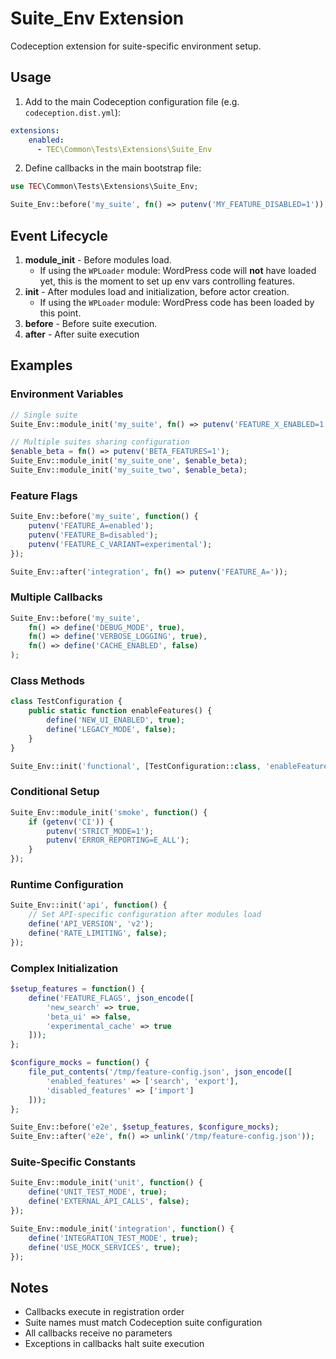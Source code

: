 # Suite_Env Extension

Codeception extension for suite-specific environment setup.

## Usage

1. Add to the main Codeception configuration file (e.g. `codeception.dist.yml`):

```yaml
extensions:
    enabled:
      - TEC\Common\Tests\Extensions\Suite_Env
```

2. Define callbacks in the main bootstrap file:

```php
use TEC\Common\Tests\Extensions\Suite_Env;

Suite_Env::before('my_suite', fn() => putenv('MY_FEATURE_DISABLED=1'));
```

## Event Lifecycle

1. **module_init** - Before modules load.
   * If using the `WPLoader` module: WordPress code will **not** have loaded yet, this is the moment to set up env vars controlling features.
2. **init** - After modules load and initialization, before actor creation.
	* If using the `WPLoader` module: WordPress code has been loaded by this point.
3. **before** - Before suite execution.
4. **after** - After suite execution

## Examples

### Environment Variables

```php
// Single suite
Suite_Env::module_init('my_suite', fn() => putenv('FEATURE_X_ENABLED=1'));

// Multiple suites sharing configuration
$enable_beta = fn() => putenv('BETA_FEATURES=1');
Suite_Env::module_init('my_suite_one', $enable_beta);
Suite_Env::module_init('my_suite_two', $enable_beta);
```

### Feature Flags

```php
Suite_Env::before('my_suite', function() {
    putenv('FEATURE_A=enabled');
    putenv('FEATURE_B=disabled');
    putenv('FEATURE_C_VARIANT=experimental');
});

Suite_Env::after('integration', fn() => putenv('FEATURE_A='));
```

### Multiple Callbacks

```php
Suite_Env::before('my_suite',
    fn() => define('DEBUG_MODE', true),
    fn() => define('VERBOSE_LOGGING', true),
    fn() => define('CACHE_ENABLED', false)
);
```

### Class Methods

```php
class TestConfiguration {
    public static function enableFeatures() {
        define('NEW_UI_ENABLED', true);
        define('LEGACY_MODE', false);
    }
}

Suite_Env::init('functional', [TestConfiguration::class, 'enableFeatures']);
```

### Conditional Setup

```php
Suite_Env::module_init('smoke', function() {
    if (getenv('CI')) {
        putenv('STRICT_MODE=1');
        putenv('ERROR_REPORTING=E_ALL');
    }
});
```

### Runtime Configuration

```php
Suite_Env::init('api', function() {
    // Set API-specific configuration after modules load
    define('API_VERSION', 'v2');
    define('RATE_LIMITING', false);
});
```

### Complex Initialization

```php
$setup_features = function() {
    define('FEATURE_FLAGS', json_encode([
        'new_search' => true,
        'beta_ui' => false,
        'experimental_cache' => true
    ]));
};

$configure_mocks = function() {
    file_put_contents('/tmp/feature-config.json', json_encode([
        'enabled_features' => ['search', 'export'],
        'disabled_features' => ['import']
    ]));
};

Suite_Env::before('e2e', $setup_features, $configure_mocks);
Suite_Env::after('e2e', fn() => unlink('/tmp/feature-config.json'));
```

### Suite-Specific Constants

```php
Suite_Env::module_init('unit', function() {
    define('UNIT_TEST_MODE', true);
    define('EXTERNAL_API_CALLS', false);
});

Suite_Env::module_init('integration', function() {
    define('INTEGRATION_TEST_MODE', true);
    define('USE_MOCK_SERVICES', true);
});
```

## Notes

- Callbacks execute in registration order
- Suite names must match Codeception suite configuration
- All callbacks receive no parameters
- Exceptions in callbacks halt suite execution
